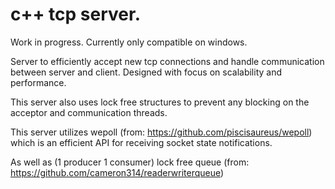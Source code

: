 # c++ tcp server.

Work in progress.
Currently only compatible on windows.

Server to efficiently accept new tcp connections and handle communication between server and client. Designed with focus on scalability and performance.

 This server also uses lock free structures to prevent any blocking on the acceptor and communication threads.


 This server utilizes wepoll (from: https://github.com/piscisaureus/wepoll) which is an efficient API for receiving socket state notifications.

 As well as (1 producer 1 consumer) lock free queue (from: https://github.com/cameron314/readerwriterqueue)

